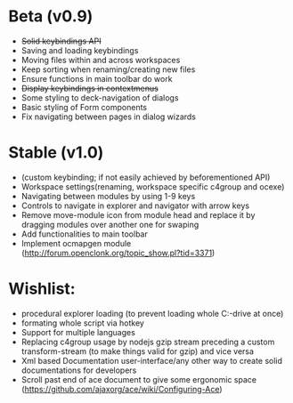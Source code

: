 # Beta (v0.9)
- ~~Solid keybindings API~~
- Saving and loading keybindings
- Moving files within and across workspaces
- Keep sorting when renaming/creating new files
- Ensure functions in main toolbar do work
- ~~Display keybindings in contextmenus~~
- Some styling to deck-navigation of dialogs
- Basic styling of Form components
- Fix navigating between pages in dialog wizards

# Stable (v1.0)
- (custom keybinding; if not easily achieved by beforementioned API)
- Workspace settings(renaming, workspace specific c4group and ocexe)
- Navigating between modules by using 1-9 keys
- Controls to navigate in explorer and navigator with arrow keys
- Remove move-module icon from module head and replace it by dragging modules over another one for swaping
- Add functionalities to main toolbar
- Implement ocmapgen module (http://forum.openclonk.org/topic_show.pl?tid=3371)

# Wishlist:
- procedural explorer loading (to prevent loading whole C:-drive at once)
- formating whole script via hotkey
- Support for multiple languages
- Replacing c4group usage by nodejs gzip stream preceding a custom transform-stream (to make things valid for gzip) and vice versa
- Xml based Documentation user-interface/any other way to create solid documentations for developers
- Scroll past end of ace document to give some ergonomic space (https://github.com/ajaxorg/ace/wiki/Configuring-Ace)
